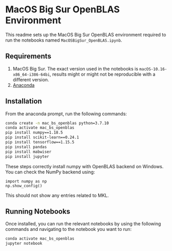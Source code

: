 # MacOS Big Sur OpenBLAS Environment

This readme sets up the MacOS Big Sur OpenBLAS environment required to run the notebooks named `MacOSBigSur_OpenBLAS.ipynb`.

## Requirements
1. MacOS Big Sur. The exact version used in the notebooks is `macOS-10.16-x86_64-i386-64bi`, results might or might not be reproducible with a different version.
2. [Anaconda](https://www.anaconda.com/)

## Installation
From the anaconda prompt, run the following commands:

```bash
conda create -n mac_bs_openblas python=3.7.10
conda activate mac_bs_openblas
pip install numpy==1.18.5
pip install scikit-learn==0.24.1
pip install tensorflow==1.15.5
pip install pandas
pip install mabwiser
pip install jupyter
```

These steps correctly install numpy with OpenBLAS backend on Windows. You can check the NumPy backend using:
```
import numpy as np
np.show_config()
```
This should not show any entries related to MKL.

## Running Notebooks
Once installed, you can run the relevant notebooks by using the following commands and navigating to the notebook you want to run:

```bash
conda activate mac_bs_openblas
jupyter notebook
```

